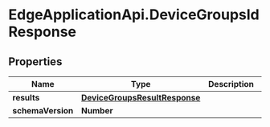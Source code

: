 # EdgeApplicationApi.DeviceGroupsIdResponse

## Properties

Name | Type | Description | Notes
------------ | ------------- | ------------- | -------------
**results** | [**DeviceGroupsResultResponse**](DeviceGroupsResultResponse.md) |  | 
**schemaVersion** | **Number** |  | 


